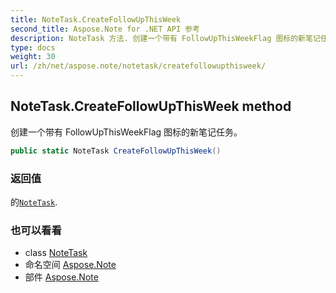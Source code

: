 ```yaml
---
title: NoteTask.CreateFollowUpThisWeek
second_title: Aspose.Note for .NET API 参考
description: NoteTask 方法. 创建一个带有 FollowUpThisWeekFlag 图标的新笔记任务
type: docs
weight: 30
url: /zh/net/aspose.note/notetask/createfollowupthisweek/
---
```

## NoteTask.CreateFollowUpThisWeek method

创建一个带有 FollowUpThisWeekFlag 图标的新笔记任务。

```csharp
public static NoteTask CreateFollowUpThisWeek()
```

### 返回值

的[`NoteTask`](../).

### 也可以看看

* class [NoteTask](../)
* 命名空间 [Aspose.Note](../../notetask/)
* 部件 [Aspose.Note](../../../)


